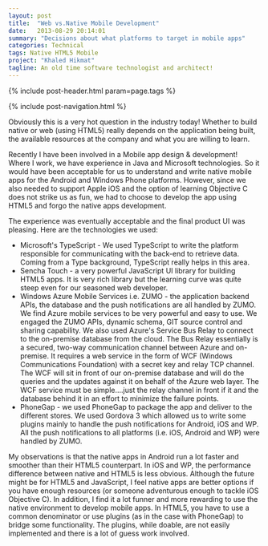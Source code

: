 ```yaml
---
layout: post
title:  "Web vs.Native Mobile Development"
date:   2013-08-29 20:14:01
summary: "Decisions about what platforms to target in mobile apps"
categories: Technical
tags: Native HTML5 Mobile
project: "Khaled Hikmat"
tagline: An old time software technologist and architect!
---
```


{% include post-header.html param=page.tags %}

{% include post-navigation.html %}

Obviously this is a very hot question in the industry today! Whether to build native or web (using HTML5) really depends on the application being built, the available resources at the company and what you are willing to learn.

Recently I have been involved in a Mobile app design & development! Where I work, we have experience in Java and Microsoft technologies. So it would have been acceptable for us to understand and write native mobile apps for the Android and Windows Phone platforms. However, since we also needed to support Apple iOS and the option of learning Objective C  does not strike us as fun, we had to choose to develop the app using HTML5  and forgo the native apps development.

The experience was eventually acceptable and the final product UI was pleasing. Here are the technologies we used:

* Microsoft's TypeScript - We used TypeScript to write the platform responsible for communicating with the back-end to retrieve data. Coming from a Type background, TypeScript really helps in this area.
* Sencha Touch - a very powerful JavaScript UI library for building HTML5 apps. It is very rich library but the learning curve was quite steep even for our seasoned web developer.
* Windows Azure Mobile Services i.e. ZUMO - the application backend APIs, the database and the push notifications are all handled by ZUMO. We find Azure mobile services to be very powerful and easy to use. We engaged the ZUMO APIs, dynamic schema,  GIT source control and sharing capability. We also used Azure's Service Bus Relay to connect to the on-premise database from the cloud.  The Bus Relay essentially is a secured, two-way communication channel between Azure and on-premise. It requires a web service in the form of WCF (Windows Communications Foundation) with a secret key and relay TCP channel. The WCF will sit in front of our on-premise database and will do the queries and the updates against it on behalf of the Azure web layer. The WCF service must be simple....just the relay channel in front if it and the database behind it in an effort to minimize the failure points.
* PhoneGap - we used PhoneGap to package the app and deliver to the different stores. We used Gordova 3 which allowed us to write some plugins mainly to handle the push notifications for Android, iOS and WP. All the push notifications to all platforms (i.e. iOS, Android and WP) were handled by ZUMO.

My observations is that the native apps in Android run a lot faster and smoother than their HTML5 counterpart. In iOS and WP, the performance difference between native and HTML5 is less obvious. Although the future might be for HTML5 and JavaScript, I feel native apps are better options if you have enough resources (or someone adventurous enough to tackle iOS Objective C). In addition, I find it a lot funner and more rewarding to use the native environment to develop mobile apps. In HTML5, you have to use a common denominator or use plugins (as in the case with PhoneGap) to bridge some functionality. The plugins,  while doable, are not easily implemented and there is a lot of guess work involved.


